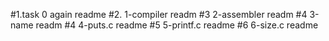 #1.task 0 again readme
#2. 1-compiler readm
#3 2-assembler readm
#4 3-name readm
#4 4-puts.c readme
#5 5-printf.c readme
#6 6-size.c readme
